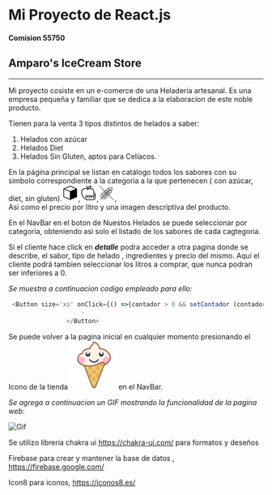 # Mi Proyecto de React.js 
#### Comision 55750
## Amparo's IceCream Store

---

Mi proyecto cosiste en un e-comerce de una Heladeria artesanal.
Es una empresa pequeña y familiar que se dedica a la elaboracion de este noble producto.

Tienen para la venta 3 tipos distintos de helados a saber:
1. Helados con azúcar
1. Helados Diet
1. Helados Sin Gluten, aptos para Celíacos.

En la página principal se listan en catálogo todos los sabores con su simbolo correspondiente a la categoria a la que pertenecen ( con azúcar, diet, sin gluten).![terron de azucar](src/assets/regular.png),![manzana con centimetro](src/assets/diet.png),![espiga de trigo tachada](src/assets/sinGluten.png),   
Asi como el precio por litro y una imagen descriptiva del producto.

En el NavBar en el boton de Nuestos Helados se puede seleccionar por categoria, obteniendo asi solo el listado de los sabores de cada cagtegoria.

Si el cliente hace click en ***detalle*** podra acceder a otra pagina donde se describe, el sabor, tipo de helado , ingredientes y precio del mismo.
Aqui el cliente podrá tambien seleccionar los litros a comprar, que nunca podran ser inferiores a 0.

_Se muestra a continuacion codigo empleado para ello:_
```javascript
 <Button size='xs' onClick={() =>{contador > 0 && setContador (contador -1)}} >
                    -
                </Button>
```



Se puede volver a la pagina inicial en cualquier momento presionando el Icono de la tienda ![Icono](src/assets/brand.ico.png)en el NavBar.


_Se agrega a continuacion un GIF mostrando la funcionalidad de la pagina web:_

![Gif](src/assets/GIF.gif)




Se utilizo libreria chakra ui https://chakra-ui.com/ para formatos y deseños

Firebase para crear y mantener la base de datos , https://firebase.google.com/

Icon8 para iconos, https://iconos8.es/





